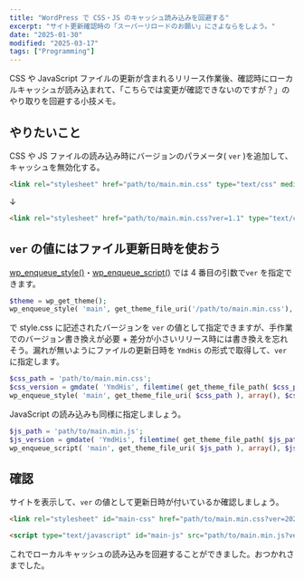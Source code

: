 ```yaml
---
title: "WordPress で CSS・JS のキャッシュ読み込みを回避する"
excerpt: "サイト更新確認時の「スーパーリロードのお願い」にさよならをしよう。"
date: "2025-01-30"
modified: "2025-03-17"
tags: ["Programming"]
---
```


CSS や JavaScript ファイルの更新が含まれるリリース作業後、確認時にローカルキャッシュが読み込まれて、「こちらでは変更が確認できないのですが？」のやり取りを回避する小技メモ。

## やりたいこと

CSS や JS ファイルの読み込み時にバージョンのパラメータ( `ver` )を追加して、キャッシュを無効化する。

```html
<link rel="stylesheet" href="path/to/main.min.css" type="text/css" media="all" />
```

↓

```html
<link rel="stylesheet" href="path/to/main.min.css?ver=1.1" type="text/css" media="all" />
```

## `ver` の値にはファイル更新日時を使おう

[wp_enqueue_style()](https://developer.wordpress.org/reference/functions/wp_enqueue_style/)・[wp_enqueue_script()](https://developer.wordpress.org/reference/functions/wp_enqueue_script/) では 4 番目の引数で`ver` を指定できます。

```php
$theme = wp_get_theme();
wp_enqueue_style( 'main', get_theme_file_uri('/path/to/main.min.css'), array(), $theme->get('Version'), 'all' );
```

で style.css に記述されたバージョンを `ver` の値として指定できますが、手作業でのバージョン書き換えが必要 + 差分が小さいリリース時には書き換えを忘れそう。漏れが無いようにファイルの更新日時を `YmdHis` の形式で取得して、`ver` に指定します。

```php
$css_path = 'path/to/main.min.css';
$css_version = gmdate( 'YmdHis', filemtime( get_theme_file_path( $css_path ) ) );
wp_enqueue_style( 'main', get_theme_file_uri( $css_path ), array(), $css_version, 'all' );
```

JavaScript の読み込みも同様に指定しましょう。

```php
$js_path = 'path/to/main.min.js';
$js_version = gmdate( 'YmdHis', filemtime( get_theme_file_path( $js_path ) ) );
wp_enqueue_script( 'main', get_theme_file_uri( $js_path ), array(), $js_version, true );
```

## 確認

サイトを表示して、`ver` の値として更新日時が付いているか確認しましょう。

```html
<link rel="stylesheet" id="main-css" href="path/to/main.min.css?ver=20250130013247" type="text/css" media="all" />
```

```html
<script type="text/javascript" id="main-js" src="path/to/main.min.js?ver=20250130101851"></script>
```

これでローカルキャッシュの読み込みを回避することができました。おつかれさまでした。
